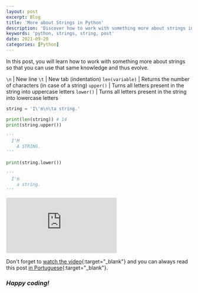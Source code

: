 ```yaml
---
layout: post
excerpt: Blog
title: 'More about Strings in Python'
description: 'Discover how to work with something more about strings in the Python programming language. Get answers to your questions with the theory and examples presented.'
keywords: 'python, strings, string, post'
date: 2021-09-20
categories: [Python]
---
```


In this post, you will learn how to work with something more about strings so that you can use that same knowledge and thus evolve.

`\n` | New line
`\t` | New tab (indentation)
`len(variable)` | Returns the number of characters (in case of a string)
`upper()` | Turns all letters present in the string into uppercase letters
`lower()` | Turns all letters present in the string into lowercase letters

```python
string = 'I\'m\n\ta string.'

print(len(string)) # 14
print(string.upper())

'''
  I'M
    A STRING.
'''

print(string.lower())

'''
  I'm
    a string.
'''
```

<div class="video-container">
  <iframe src="https://www.youtube.com/embed/S0bUVHt3LE4" frameborder="0" allowfullscreen></iframe>
</div>

Don't forget to [watch the video](https://youtu.be/S0bUVHt3LE4){:target="\_blank"} and you can always read this post [in Portuguese](https://caffeinealgorithm.com/blog/20210920/mais-sobre-as-strings-em-python/){:target="\_blank"}.

### _Happy coding!_
